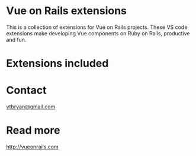# Vue on Rails extensions

This is a collection of extensions for Vue on Rails projects. These VS code extensions make developing Vue components 
on Ruby on Rails, productive and fun. 

# Extensions included


# Contact 

ytbryan@gmail.com


# Read more

http://vueonrails.com
